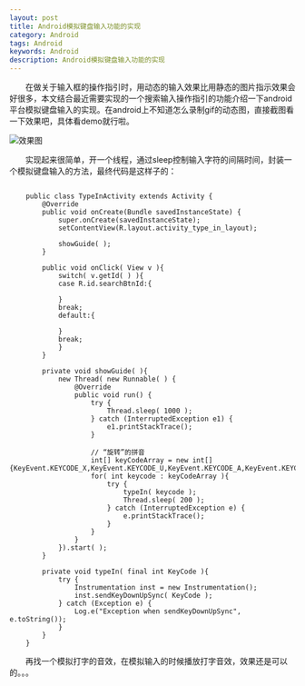 ```yaml
---
layout: post
title: Android模拟键盘输入功能的实现
category: Android
tags: Android
keywords: Android
description: Android模拟键盘输入功能的实现
---
```


　　在做关于输入框的操作指引时，用动态的输入效果比用静态的图片指示效果会好很多，本文结合最近需要实现的一个搜索输入操作指引的功能介绍一下android平台模拟键盘输入的实现。在android上不知道怎么录制gif的动态图，直接截图看一下效果吧，具体看demo就行啦。

![效果图](http://img.blog.csdn.net/20141112095050343?watermark/2/text/aHR0cDovL2Jsb2cuY3Nkbi5uZXQvZWtldXk=/font/5a6L5L2T/fontsize/400/fill/I0JBQkFCMA==/dissolve/70/gravity/Center)　　

　　实现起来很简单，开一个线程，通过sleep控制输入字符的间隔时间，封装一个模拟键盘输入的方法，最终代码是这样子的：
```

	public class TypeInActivity extends Activity {
		@Override
		public void onCreate(Bundle savedInstanceState) {
			super.onCreate(savedInstanceState);
			setContentView(R.layout.activity_type_in_layout);
			
			showGuide( );
		}
		
		public void onClick( View v ){
			switch( v.getId( ) ){
			case R.id.searchBtnId:{
				
			}
			break;
			default:{
				
			}
			break;
			}
		}
		
		private void showGuide( ){
			new Thread( new Runnable( ) {
				@Override
				public void run() {
					try {
						Thread.sleep( 1000 );
					} catch (InterruptedException e1) {
						e1.printStackTrace();
					}
					
					// “旋转”的拼音
					int[] keyCodeArray = new int[]{KeyEvent.KEYCODE_X,KeyEvent.KEYCODE_U,KeyEvent.KEYCODE_A,KeyEvent.KEYCODE_N,KeyEvent.KEYCODE_SPACE,KeyEvent.KEYCODE_Z,KeyEvent.KEYCODE_H,KeyEvent.KEYCODE_U,KeyEvent.KEYCODE_A,KeyEvent.KEYCODE_N};
					for( int keycode : keyCodeArray ){
						try {
							typeIn( keycode );
							Thread.sleep( 200 );
						} catch (InterruptedException e) {
							e.printStackTrace();
						}
					}
				}
			}).start( );
		}
		
		private void typeIn( final int KeyCode ){
			try {
				Instrumentation inst = new Instrumentation();
				inst.sendKeyDownUpSync( KeyCode );
			} catch (Exception e) {
				Log.e("Exception when sendKeyDownUpSync", e.toString());
			}
		}
	}

```

　　再找一个模拟打字的音效，在模拟输入的时候播放打字音效，效果还是可以的。。。
